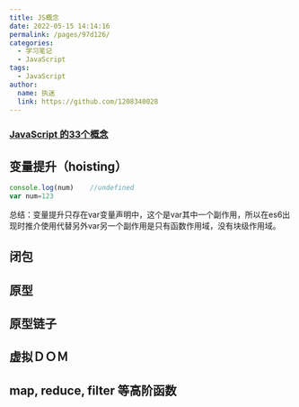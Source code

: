 ```yaml
---
title: JS概念
date: 2022-05-15 14:14:16
permalink: /pages/97d126/
categories: 
  - 学习笔记
  - JavaScript
tags: 
  - JavaScript
author: 
  name: 执迷
  link: https://github.com/1208340028
---
```

### [ JavaScript 的33个概念](https://github.com/stephentian/33-js-concepts#%E7%9B%AE%E5%BD%95)
## 变量提升（hoisting）
```javascript
console.log(num)	//undefined
var num=123
```
总结：变量提升只存在var变量声明中，这个是var其中一个副作用，所以在es6出现时推介使用代替另外var另一个副作用是只有函数作用域，没有块级作用域。

## 闭包
## 原型
## 原型链子
## 虚拟ＤＯＭ
## map, reduce, filter 等高阶函数


